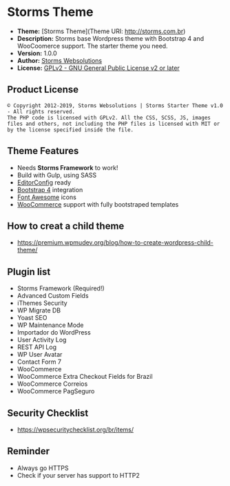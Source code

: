 # Storms Theme

- **Theme:**          [Storms Theme](Theme URI: http://storms.com.br)
- **Description:**    Storms base Wordpress theme with Bootstrap 4 and WooCoomerce support. The starter theme you need.
- **Version:**        1.0.0
- **Author:**         [Storms Websolutions](http://storms.com.br)
- **License:**        [GPLv2 - GNU General Public License v2 or later](http://www.gnu.org/licenses/gpl-2.0.html)

## Product License

```
© Copyright 2012-2019, Storms Websolutions | Storms Starter Theme v1.0 - All rights reserved.
The PHP code is licensed with GPLv2. All the CSS, SCSS, JS, images files and others, not including the PHP files is licensed with MIT or by the license specified inside the file.
```

## Theme Features

* Needs **Storms Framework** to work!
* Build with Gulp, using SASS
* [EditorConfig](http://editorconfig.org/) ready
* [Bootstrap 4](http://getbootstrap.com/) integration
* [Font Awesome](https://fortawesome.github.io/Font-Awesome/) icons
* [WooCommerce](http://www.woothemes.com/woocommerce/) support with fully bootstraped templates


## How to creat a child theme

- https://premium.wpmudev.org/blog/how-to-create-wordpress-child-theme/

## Plugin list

- Storms Framework (Required!)
- Advanced Custom Fields
- iThemes Security
- WP Migrate DB
- Yoast SEO
- WP Maintenance Mode
- Importador do WordPress
- User Activity Log
- REST API Log
- WP User Avatar
- Contact Form 7
- WooCommerce
- WooCommerce Extra Checkout Fields for Brazil
- WooCommerce Correios
- WooCommerce PagSeguro

## Security Checklist

- https://wpsecuritychecklist.org/br/items/
	
## Reminder

- Always go HTTPS
- Check if your server has support to HTTP2
